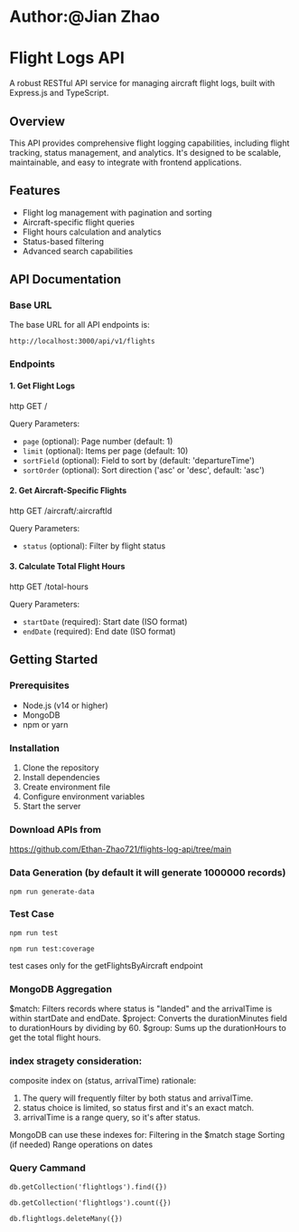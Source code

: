 # Author:@Jian Zhao
# Flight Logs API

A robust RESTful API service for managing aircraft flight logs, built with Express.js and TypeScript.

## Overview

This API provides comprehensive flight logging capabilities, including flight tracking, status management, and analytics. It's designed to be scalable, maintainable, and easy to integrate with frontend applications.

## Features

-  Flight log management with pagination and sorting
-  Aircraft-specific flight queries
-  Flight hours calculation and analytics
-  Status-based filtering
-  Advanced search capabilities

## API Documentation

### Base URL

The base URL for all API endpoints is:

```
http://localhost:3000/api/v1/flights
```


### Endpoints

#### 1. Get Flight Logs
http
GET /

Query Parameters:
- `page` (optional): Page number (default: 1)
- `limit` (optional): Items per page (default: 10)
- `sortField` (optional): Field to sort by (default: 'departureTime')
- `sortOrder` (optional): Sort direction ('asc' or 'desc', default: 'asc')


#### 2. Get Aircraft-Specific Flights

http
GET /aircraft/:aircraftId


Query Parameters:
- `status` (optional): Filter by flight status

#### 3. Calculate Total Flight Hours

http
GET /total-hours

Query Parameters:
- `startDate` (required): Start date (ISO format)
- `endDate` (required): End date (ISO format)


## Getting Started

### Prerequisites

- Node.js (v14 or higher)
- MongoDB
- npm or yarn

### Installation

1. Clone the repository
2. Install dependencies
3. Create environment file
4. Configure environment variables
5. Start the server

### Download APIs from 
https://github.com/Ethan-Zhao721/flights-log-api/tree/main



### Data Generation (by default it will generate 1000000 records)

```
npm run generate-data
```

### Test Case

```
npm run test
```
```
npm run test:coverage
```
test cases only for the getFlightsByAircraft endpoint

### MongoDB Aggregation

$match: Filters records where status is "landed" and the arrivalTime is within startDate and endDate.
$project: Converts the durationMinutes field to durationHours by dividing by 60.
$group: Sums up the durationHours to get the total flight hours.

### index stragety consideration: 
composite index on (status, arrivalTime)
rationale: 
1. The query will frequently filter by both status and arrivalTime.
2. status choice is limited, so status first and it's an exact match.
3. arrivalTime is a range query, so it's after status.

MongoDB can use these indexes for:
Filtering in the $match stage
Sorting (if needed)
Range operations on dates

### Query Cammand
```
db.getCollection('flightlogs').find({})
```
```
db.getCollection('flightlogs').count({})
```
```
db.flightlogs.deleteMany({})
```



